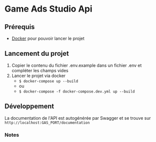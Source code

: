 # Game Ads Studio Api

## Prérequis

-   [Docker](https://docs.docker.com/get-docker/) pour pouvoir lancer le projet

## Lancement du projet

1. Copier le contenu du fichier .env.example dans un fichier .env et compléter les champs vides
2. Lancer le projet via docker
    - `$ docker-compose up --build`
    - ou
    - `$ docker-compose -f docker-compose.dev.yml up --build`

## Développement

La documentation de l'API est autogénérée par Swagger et se trouve sur `http://localhost:GAS_PORT/documentation`

### Notes
